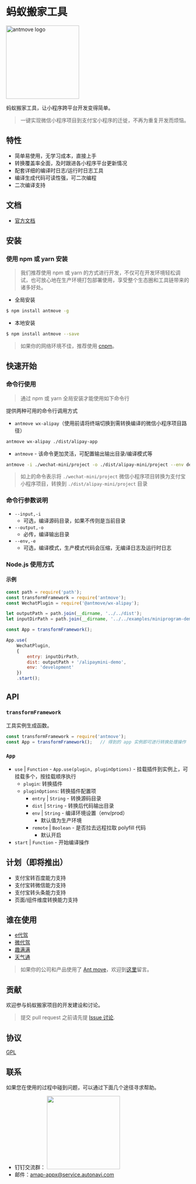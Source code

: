 # 蚂蚁搬家工具

<p><a href="https://github.com/ant-move/antmove" target="_blank" rel="noopener noreferrer"><img width="200" src="https://img.alicdn.com/tfs/TB1ktoia.D1gK0jSZFGXXbd3FXa-765-765.png" alt="antmove logo"></a></p>

蚂蚁搬家工具，让小程序跨平台开发变得简单。
> 一键实现微信小程序项目到支付宝小程序的迁徙，不再为重复开发而烦恼。

## 特性

* 简单易使用，无学习成本，直接上手
* 转换覆盖率全面，及时跟进各小程序平台更新情况
* 配套详细的编译时日志/运行时日志工具
* 编译生成代码可读性强，可二次编程
* 二次编译支持

## 文档
* [官方文档](https://ant-move.github.io/website/docs/readme.html)

## 安装

### 使用 npm 或 yarn 安装

> 我们推荐使用 npm 或 yarn 的方式进行开发，不仅可在开发环境轻松调试，也可放心地在生产环境打包部署使用，享受整个生态圈和工具链带来的诸多好处。

* 全局安装

```bash
$ npm install antmove -g
```

* 本地安装

```bash
$ npm install antmove --save
```

> 如果你的网络环境不佳，推荐使用 [cnpm](https://github.com/cnpm/cnpm)。


## 快速开始

### 命令行使用

> 通过 npm 或 yarn 全局安装才能使用如下命令行

提供两种可用的命令行调用方式

* `antmove wx-alipay`（使用前请将终端切换到需转换编译的微信小程序项目路径）

```bash
antmove wx-alipay ./dist/alipay-app
```

* `antmove` - 该命令更加灵活，可配置输出输出目录/编译模式等

```bash
antmove -i ./wechat-mini/project -o ./dist/alipay-mini/project --env development
```
> 如上的命令表示将 `./wechat-mini/project` 微信小程序项目转换为支付宝小程序项目，转换到 `./dist/alipay-mini/project` 目录

### 命令行参数说明

* `--input,-i`
    * 可选，编译源码目录，如果不传则是当前目录
* `--output,-o`
    * 必传，编译输出目录
* `--env,-e`
    * 可选，编译模式，生产模式代码会压缩，无编译日志及运行时日志

### Node.js 使用方式

#### 示例
```js
const path = require('path');
const transformFramework = require('antmove');
const WechatPlugin = require('@antmove/wx-alipay');

let outputPath = path.join(__dirname, '../../dist');
let inputDirPath = path.join(__dirname, '../../examples/miniprogram-demo/miniprogram');

const App = transformFramework();

App.use(
    WechatPlugin, 
    {
        entry: inputDirPath,
        dist: outputPath + '/alipaymini-demo',
        env: 'development'
    })
    .start();
```

## API

### `transformFramework`

工具实例生成函数。

```js
const transformFramework = require('antmove');
const App = transformFramework();   // 得到的 app 实例即可进行转换处理操作
```

### `App`

* `use` | `Function` - `App.use(plugin, pluginOptions)` - 挂载插件到实例上，可挂载多个，按挂载顺序执行
    *  `plugin`: 转换插件
    * `pluginOptions`: 转换插件配置项
        * `entry` | `String` - 转换源码目录
        * `dist` | `String` - 转换后代码输出目录
        * `env` | `String` - 编译环境设置（env/prod）
            * 默认值为生产环境
        * `remote` | `Boolean` - 是否拉去远程拉取 polyfill 代码
            * 默认开启
* `start` | `Function` - 开始编译操作

## 计划（即将推出）

* 支付宝转百度能力支持
* 支付宝转微信能力支持
* 支付宝转头条能力支持
* 页面/组件维度转换能力支持

## 谁在使用

* [e代驾](http://www.edaijia.cn/)
* [微代驾](http://www.weidaijia.cn/)
* [趣满满](http://www.piaofer.cn/)
* [天气通](http://tianqitong.sina.cn/)

> 如果你的公司和产品使用了 [Ant move](https://ant-move.github.io/website/docs/readme.html)，欢迎到[这里](https://github.com/ant-move/antmove/issues/1)留言。

## 贡献

欢迎参与蚂蚁搬家项目的开发建设和讨论。
> 提交 pull request 之前请先提 [Issue 讨论](https://github.com/ant-move/antmove/issues).

## 协议
[GPL](https://choosealicense.com/licenses/gpl-3.0/)

## 联系

如果您在使用的过程中碰到问题，可以通过下面几个途径寻求帮助。

* 钉钉交流群： <img width='200px' src='https://ant-move.github.io/website/img/contact-dingding.jpg'/>
* 邮件：amap-appx@service.autonavi.com